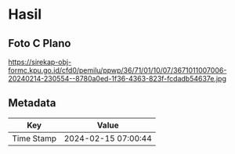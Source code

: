 # Hasil

## Foto C Plano

https://sirekap-obj-formc.kpu.go.id/cfd0/pemilu/ppwp/36/71/01/10/07/3671011007006-20240214-230554--8780a0ed-1f36-4363-823f-fcdadb54637e.jpg


## Metadata

| Key        | Value               |
| ---------- | ------------------- |
| Time Stamp | 2024-02-15 07:00:44 |



